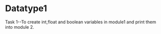 # Datatype1
Task 1--To create int,float and boolean variables in module1 and print them into module 2.
